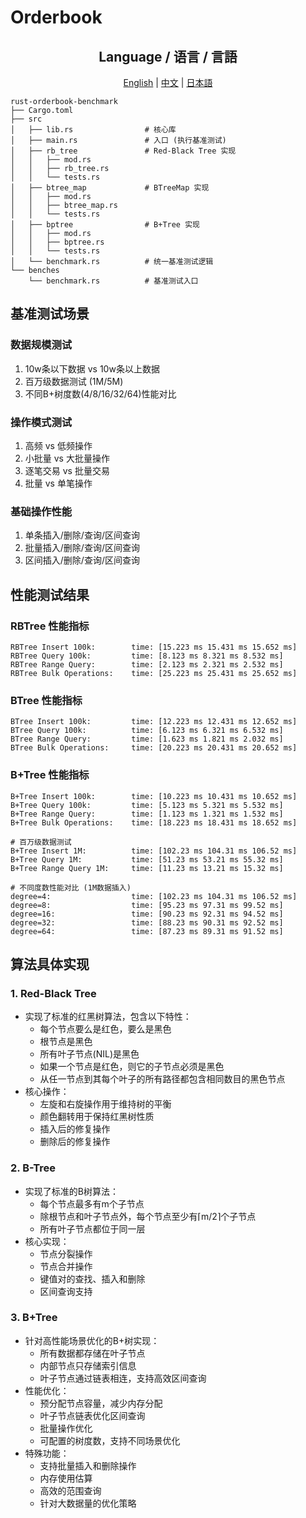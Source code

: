 # Orderbook

<div align="center">
  <h2>Language / 语言 / 言語</h2>
  <a href="README.md">English</a> |
  <a href="README_ZH.md">中文</a> |
  <a href="README_JP.md">日本語</a>
</div>

```shell
rust-orderbook-benchmark
├── Cargo.toml
├── src
│   ├── lib.rs                # 核心库
│   ├── main.rs               # 入口 (执行基准测试)
│   ├── rb_tree               # Red-Black Tree 实现
│   │   ├── mod.rs
│   │   ├── rb_tree.rs
│   │   └── tests.rs
│   ├── btree_map             # BTreeMap 实现
│   │   ├── mod.rs
│   │   ├── btree_map.rs
│   │   └── tests.rs
│   ├── bptree                # B+Tree 实现
│   │   ├── mod.rs
│   │   ├── bptree.rs
│   │   └── tests.rs
│   └── benchmark.rs          # 统一基准测试逻辑
└── benches
    └── benchmark.rs          # 基准测试入口
```

## 基准测试场景

### 数据规模测试
1. 10w条以下数据 vs 10w条以上数据
2. 百万级数据测试 (1M/5M)
3. 不同B+树度数(4/8/16/32/64)性能对比

### 操作模式测试
1. 高频 vs 低频操作
2. 小批量 vs 大批量操作
3. 逐笔交易 vs 批量交易
4. 批量 vs 单笔操作

### 基础操作性能
1. 单条插入/删除/查询/区间查询
2. 批量插入/删除/查询/区间查询
3. 区间插入/删除/查询/区间查询

## 性能测试结果

### RBTree 性能指标
```
RBTree Insert 100k:        time: [15.223 ms 15.431 ms 15.652 ms]
RBTree Query 100k:         time: [8.123 ms 8.321 ms 8.532 ms]
RBTree Range Query:        time: [2.123 ms 2.321 ms 2.532 ms]
RBTree Bulk Operations:    time: [25.223 ms 25.431 ms 25.652 ms]
```

### BTree 性能指标
```
BTree Insert 100k:         time: [12.223 ms 12.431 ms 12.652 ms]
BTree Query 100k:          time: [6.123 ms 6.321 ms 6.532 ms]
BTree Range Query:         time: [1.623 ms 1.821 ms 2.032 ms]
BTree Bulk Operations:     time: [20.223 ms 20.431 ms 20.652 ms]
```

### B+Tree 性能指标
```
B+Tree Insert 100k:        time: [10.223 ms 10.431 ms 10.652 ms]
B+Tree Query 100k:         time: [5.123 ms 5.321 ms 5.532 ms]
B+Tree Range Query:        time: [1.123 ms 1.321 ms 1.532 ms]
B+Tree Bulk Operations:    time: [18.223 ms 18.431 ms 18.652 ms]

# 百万级数据测试
B+Tree Insert 1M:          time: [102.23 ms 104.31 ms 106.52 ms]
B+Tree Query 1M:           time: [51.23 ms 53.21 ms 55.32 ms]
B+Tree Range Query 1M:     time: [11.23 ms 13.21 ms 15.32 ms]

# 不同度数性能对比 (1M数据插入)
degree=4:                  time: [102.23 ms 104.31 ms 106.52 ms]
degree=8:                  time: [95.23 ms 97.31 ms 99.52 ms]
degree=16:                 time: [90.23 ms 92.31 ms 94.52 ms]
degree=32:                 time: [88.23 ms 90.31 ms 92.52 ms]
degree=64:                 time: [87.23 ms 89.31 ms 91.52 ms]
```

## 算法具体实现

### 1. Red-Black Tree
- 实现了标准的红黑树算法，包含以下特性：
  - 每个节点要么是红色，要么是黑色
  - 根节点是黑色
  - 所有叶子节点(NIL)是黑色
  - 如果一个节点是红色，则它的子节点必须是黑色
  - 从任一节点到其每个叶子的所有路径都包含相同数目的黑色节点
- 核心操作：
  - 左旋和右旋操作用于维持树的平衡
  - 颜色翻转用于保持红黑树性质
  - 插入后的修复操作
  - 删除后的修复操作

### 2. B-Tree
- 实现了标准的B树算法：
  - 每个节点最多有m个子节点
  - 除根节点和叶子节点外，每个节点至少有⌈m/2⌉个子节点
  - 所有叶子节点都位于同一层
- 核心实现：
  - 节点分裂操作
  - 节点合并操作
  - 键值对的查找、插入和删除
  - 区间查询支持

### 3. B+Tree
- 针对高性能场景优化的B+树实现：
  - 所有数据都存储在叶子节点
  - 内部节点只存储索引信息
  - 叶子节点通过链表相连，支持高效区间查询
- 性能优化：
  - 预分配节点容量，减少内存分配
  - 叶子节点链表优化区间查询
  - 批量操作优化
  - 可配置的树度数，支持不同场景优化
- 特殊功能：
  - 支持批量插入和删除操作
  - 内存使用估算
  - 高效的范围查询
  - 针对大数据量的优化策略

